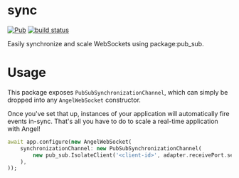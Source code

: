 # sync
[![Pub](https://img.shields.io/pub/v/angel_sync.svg)](https://pub.dartlang.org/packages/angel_sync)
[![build status](https://travis-ci.org/angel-dart/sync.svg)](https://travis-ci.org/angel-dart/sync)

Easily synchronize and scale WebSockets using package:pub_sub.

# Usage
This package exposes `PubSubSynchronizationChannel`, which
can simply be dropped into any `AngelWebSocket` constructor.

Once you've set that up, instances of your application will
automatically fire events in-sync. That's all you have to do
to scale a real-time application with Angel!

```dart
await app.configure(new AngelWebSocket(
    synchronizationChannel: new PubSubSynchronizationChannel(
        new pub_sub.IsolateClient('<client-id>', adapter.receivePort.sendPort),
    ),
));
```